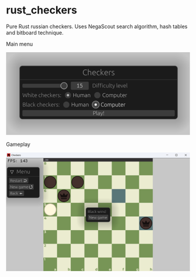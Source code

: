 # rust_checkers
Pure Rust russian checkers. Uses NegaScout search algorithm, hash tables and bitboard technique.


Main menu

![plot](main_menu.png)


Gameplay

![plot](game.png)
